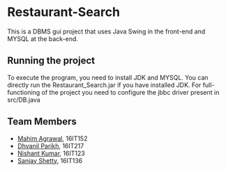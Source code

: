 # Restaurant-Search
This is a DBMS gui project that uses Java Swing in the front-end and MYSQL at the back-end.
## Running the project
To execute the program, you need to install JDK and MYSQL.
You can directly run the Restaurant_Search.jar if you have installed JDK.
For full-functioning of the project you need to configure the jbbc driver present in src/DB.java
## Team Members
* [Mahim Agrawal](https://github.com/mahim23), 16IT152
* [Dhvanil Parikh](https://github.com/DhvanilP), 16IT217
* [Nishant Kumar](https://github.com/NishantKr97), 16IT123
* [Sanjay Shetty](), 16IT136
